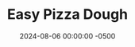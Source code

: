 ---
layout: post
title:  "Easy Pizza Dough"
date:   2024-08-06 00:00:00 -0500
categories:
- Recipes
- Bread
permalink: /recipes/easy-pizza-dough
image: /assets/Food/Bread/Easy Pizza/easy-pizza-cut.jpg
ing: easypizza-ing
facts: easypizza-facts
section1: Dough
start2: Unsweetened tomato sauce 
section2: Toppings
start3: 
section3: 
start4: 
section4: 
start5: 
section5: 
Prep: 10
Rest: 
Cook: 10
Source1: https://www.youtube.com/watch?v=KBR1r9Z1S6A
Source2: 
whisk: https://s.samsungfood.com/iucFH
tags: 
- pizza
- pizza dough
- whole wheat flour
- oat flour
- vital wheat gluten
- vwg
- plain nonfat greek yogurt
- yogurt
- greek yogurt
- plain yogurt
- garlic powder
- onion powder
- baking powder
- salt
- tomato sauce
- marinara sauce
- pesto
- bbq sauce
- cheese
- shredded cheese
- mozzarella cheese
- low moisture part skim mozzarella
Description: This pizza dough is a variation of the viral 2 ingredient dough, a combination of just yogurt and self rising flour (flour + baking powder + salt). Whole wheat flour is the best for its nutrition and taste, and the added spices add a lot to the flavor of the dough. Top if with a no sugar added sauce and a bit of cheese, and you have a healthy pizza with a decent bit of protein
Instructions: 
- In a medium bowl, whisk together the dry ingredients - whole wheat flour, vital wheat gluten (or sub more flour), baking powder, garlic powder, onion powder, and salt. Add in the yogurt, and combine with your hands until you have a smooth dough ball<br><br>
- <center><img src="/assets/Food/Bread/Easy Pizza/easy-pizza-dough-ball.jpg" alt="" class="instruction-image"></center><br>

- For a gluten free version, you can replace the whole wheat flour and vital wheat gluten with oat flour (40 g). The dough will be a little drier and crumblier because of the lack of gluten, but it can still be shaped into a flatbread<br><br>

- Flatten into a round and thin pizza dough. Top with your sauce, cheese, and any other toppings you like (meat and vegetables are great additions)<br><br>
- <center><img src="/assets/Food/Bread/Easy Pizza/easy-pizza-dough-pan.jpg" alt="" class="instruction-image"></center><br>

- You can either bake this in a 500F oven on a preheated pizza stone for about 5-7 minutes, or you can cook it in a pan over medium heat (covered) until the bottom is browned to your liking (about 8 minutes)
- <center><img src="/assets/Food/Bread/Easy Pizza/easy-pizza-cooked.jpg" alt="" class="instruction-image"></center><br>
---
